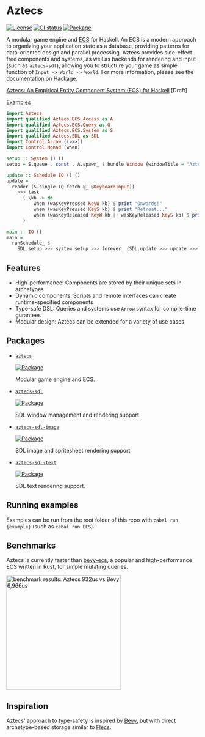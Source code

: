 # Aztecs

[![License](https://img.shields.io/badge/license-BSD3-blue.svg)](https://github.com/matthunz/aztecs/blob/main/LICENSE)
[![CI status](https://github.com/matthunz/aztecs/actions/workflows/ci.yml/badge.svg)](https://github.com/matthunz/aztecs/actions)
[![Package](https://img.shields.io/hackage/v/aztecs.svg)](https://hackage.haskell.org/package/aztecs)

A modular game engine and [ECS](https://en.wikipedia.org/wiki/Entity_component_system) for Haskell.
An ECS is a modern approach to organizing your application state as a database,
providing patterns for data-oriented design and parallel processing.
Aztecs provides side-effect free components and systems, as well as backends for rendering and input (such as `aztecs-sdl`), allowing you to structure your game as simple function of `Input -> World -> World`.
For more information, please see the documentation on [Hackage](https://hackage.haskell.org/package/aztecs/).

[Aztecs: An Empirical Entity Component System (ECS) for Haskell](https://github.com/matthunz/paper) [Draft]

[Examples](https://github.com/matthunz/aztecs/tree/main/examples)

```hs
import Aztecs
import qualified Aztecs.ECS.Access as A
import qualified Aztecs.ECS.Query as Q
import qualified Aztecs.ECS.System as S
import qualified Aztecs.SDL as SDL
import Control.Arrow ((>>>))
import Control.Monad (when)

setup :: System () ()
setup = S.queue . const . A.spawn_ $ bundle Window {windowTitle = "Aztecs"}

update :: Schedule IO () ()
update =
  reader (S.single (Q.fetch @_ @KeyboardInput))
    >>> task
      ( \kb -> do
          when (wasKeyPressed KeyW kb) $ print "Onwards!"
          when (wasKeyPressed KeyS kb) $ print "Retreat..."
          when (wasKeyReleased KeyW kb || wasKeyReleased KeyS kb) $ print "Halt!"
      )

main :: IO ()
main =
  runSchedule_ $
    SDL.setup >>> system setup >>> forever_ (SDL.update >>> update >>> SDL.draw)
```

## Features

- High-performance: Components are stored by their unique sets in archetypes
- Dynamic components: Scripts and remote interfaces can create runtime-specified components
- Type-safe DSL: Queries and systems use `Arrow` syntax for compile-time gurantees
- Modular design: Aztecs can be extended for a variety of use cases

## Packages

- [`aztecs`](https://github.com/matthunz/aztecs/blob/main/packages/aztecs)

  [![Package](https://img.shields.io/hackage/v/aztecs.svg)](https://hackage.haskell.org/package/aztecs)

  Modular game engine and ECS.

- [`aztecs-sdl`](https://github.com/matthunz/aztecs/blob/main/packages/aztecs-sdl)

  [![Package](https://img.shields.io/hackage/v/aztecs-sdl.svg)](https://hackage.haskell.org/package/aztecs-sdl)

  SDL window management and rendering support.

- [`aztecs-sdl-image`](https://github.com/matthunz/aztecs/blob/main/packages/aztecs-sdl-image)

  [![Package](https://img.shields.io/hackage/v/aztecs-sdl-image.svg)](https://hackage.haskell.org/package/aztecs-sdl-image)

  SDL image and spritesheet rendering support.

- [`aztecs-sdl-text`](https://github.com/matthunz/aztecs/blob/main/packages/aztecs-sdl-text)

  [![Package](https://img.shields.io/hackage/v/aztecs-sdl-text.svg)](https://hackage.haskell.org/package/aztecs-sdl-text)

  SDL text rendering support.

## Running examples

Examples can be run from the root folder of this repo with `cabal run {example}` (such as `cabal run ECS`).

## Benchmarks

Aztecs is currently faster than [bevy-ecs](https://github.com/bevyengine/bevy/), a popular and high-performance ECS written in Rust, for simple mutating queries.

<img alt="benchmark results: Aztecs 932us vs Bevy 6,966us" width=300 src="https://github.com/user-attachments/assets/d4b52548-0d68-428b-85d6-019428ecc0d0" />

## Inspiration

Aztecs' approach to type-safety is inspired by [Bevy](https://github.com/bevyengine/bevy/),
but with direct archetype-based storage similar to [Flecs](https://github.com/SanderMertens/flecs).
